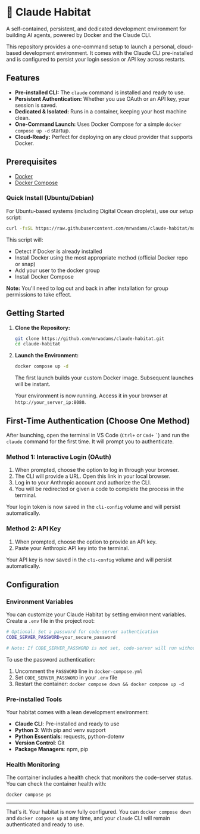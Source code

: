 # 🌿 Claude Habitat

A self-contained, persistent, and dedicated development environment for building AI agents, powered by Docker and the Claude CLI.

This repository provides a one-command setup to launch a personal, cloud-based development environment. It comes with the Claude CLI pre-installed and is configured to persist your login session or API key across restarts.

## Features

- **Pre-installed CLI:** The `claude` command is installed and ready to use.
- **Persistent Authentication:** Whether you use OAuth or an API key, your session is saved.
- **Dedicated & Isolated:** Runs in a container, keeping your host machine clean.
- **One-Command Launch:** Uses Docker Compose for a simple `docker compose up -d` startup.
- **Cloud-Ready:** Perfect for deploying on any cloud provider that supports Docker.

## Prerequisites

- [Docker](https://docs.docker.com/get-docker/)
- [Docker Compose](https://docs.docker.com/compose/install/)

### Quick Install (Ubuntu/Debian)

For Ubuntu-based systems (including Digital Ocean droplets), use our setup script:

```bash
curl -fsSL https://raw.githubusercontent.com/mrwadams/claude-habitat/main/setup.sh | bash
```

This script will:
- Detect if Docker is already installed
- Install Docker using the most appropriate method (official Docker repo or snap)
- Add your user to the docker group
- Install Docker Compose

**Note:** You'll need to log out and back in after installation for group permissions to take effect.

## Getting Started

1.  **Clone the Repository:**
    ```bash
    git clone https://github.com/mrwadams/claude-habitat.git
    cd claude-habitat
    ```

2.  **Launch the Environment:**
    ```bash
    docker compose up -d
    ```
    The first launch builds your custom Docker image. Subsequent launches will be instant.

    Your environment is now running. Access it in your browser at `http://your_server_ip:8080`.

## First-Time Authentication (Choose One Method)

After launching, open the terminal in VS Code (`Ctrl+` or `Cmd+` `` ` ``) and run the `claude` command for the first time. It will prompt you to authenticate.

### Method 1: Interactive Login (OAuth)

1.  When prompted, choose the option to log in through your browser.
2.  The CLI will provide a URL. Open this link in your local browser.
3.  Log in to your Anthropic account and authorize the CLI.
4.  You will be redirected or given a code to complete the process in the terminal.

Your login token is now saved in the `cli-config` volume and will persist automatically.

### Method 2: API Key

1.  When prompted, choose the option to provide an API key.
2.  Paste your Anthropic API key into the terminal.

Your API key is now saved in the `cli-config` volume and will persist automatically.

## Configuration

### Environment Variables

You can customize your Claude Habitat by setting environment variables. Create a `.env` file in the project root:

```bash
# Optional: Set a password for code-server authentication
CODE_SERVER_PASSWORD=your_secure_password

# Note: If CODE_SERVER_PASSWORD is not set, code-server will run without authentication
```

To use the password authentication:
1. Uncomment the `PASSWORD` line in `docker-compose.yml`
2. Set `CODE_SERVER_PASSWORD` in your `.env` file
3. Restart the container: `docker compose down && docker compose up -d`

### Pre-installed Tools

Your habitat comes with a lean development environment:

- **Claude CLI**: Pre-installed and ready to use
- **Python 3**: With pip and venv support
- **Python Essentials**: requests, python-dotenv
- **Version Control**: Git
- **Package Managers**: npm, pip

### Health Monitoring

The container includes a health check that monitors the code-server status. You can check the container health with:

```bash
docker compose ps
```

---

That's it. Your habitat is now fully configured. You can `docker compose down` and `docker compose up` at any time, and your `claude` CLI will remain authenticated and ready to use.